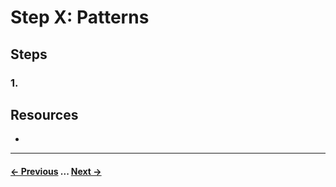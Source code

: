 # Step X: Patterns

## Steps

### 1. 
## Resources
- 

---
#### [← Previous](/steps/step-1/readme.md) ... [Next →](/steps/step-3/readme.md)